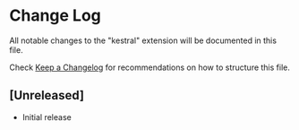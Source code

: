 # Change Log

All notable changes to the "kestral" extension will be documented in this file.

Check [Keep a Changelog](http://keepachangelog.com/) for recommendations on how to structure this file.

## [Unreleased]

- Initial release
